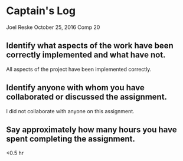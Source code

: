 # Captain's Log

Joel Reske
October 25, 2016
Comp 20

## Identify what aspects of the work have been correctly implemented and what have not.
All aspects of the project have been implemented correctly. 

## Identify anyone with whom you have collaborated or discussed the assignment.
I did not collaborate with anyone on this assignment. 

## Say approximately how many hours you have spent completing the assignment.
<0.5 hr